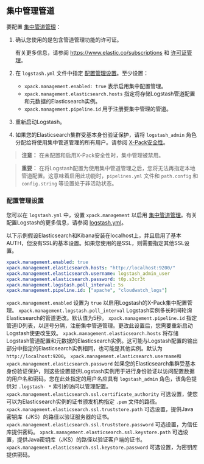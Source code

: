 ## 集中管理管道

要配置 [集中管道管理](../07-Managing-Logstash/Centralized-Pipeline-Management.md)：

1. 确认您使用的是包含管道管理功能的许可证。

   有关更多信息，请参阅 https://www.elastic.co/subscriptions 和 [许可证管理](https://www.elastic.co/guide/en/elastic-stack-overview/6.7/license-management.html)。

2. 在 `logstash.yml` 文件中指定 [配置管理设置](#配置管理设置)。至少设置：
   - `xpack.management.enabled: true` 表示启用集中配置管理。
   - `xpack.management.elasticsearch.hosts` 指定将存储Logstash管道配置和元数据的Elasticsearch实例。
   - `xpack.management.pipeline.id` 用于注册要集中管理的管道。

3. 重新启动Logstash。

4. 如果您的Elasticsearch集群受基本身份验证保护，请将 `logstash_admin` 角色分配给将使用集中管道管理的所有用户。请参阅 [X-Pack安全性](../06-Configuring-Logstash/X-Pack-security.md)。

> **注意：**
> 在未配置和启用X-Pack安全性时，集中管理被禁用。

> **重要：**
> 在将Logstash配置为使用集中管道管理之后，您将无法再指定本地管道配置。这意味着启用此功能时，`pipelines.yml` 文件和 `path.config` 和 `config.string` 等设置处于非活动状态。

### 配置管理设置
您可以在 `logstash.yml` 中，设置 `xpack.management` 以启用 [集中管道管理](../07-Managing-Logstash/Centralized-Pipeline-Management.md)。有关配置Logstash的更多信息，请参阅 [logstash.yml](../04-Setting-Up-and-Running-Logstash/logstash.yml.md)。

以下示例假设Elasticsearch和Kibana安装在localhost上，并且启用了基本AUTH，但没有SSL的基本设置。如果您使用的是SSL，则需要指定其他SSL设置。

```yaml
xpack.management.enabled: true
xpack.management.elasticsearch.hosts: "http://localhost:9200/"
xpack.management.elasticsearch.username: logstash_admin_user
xpack.management.elasticsearch.password: t0p.s3cr3t
xpack.management.logstash.poll_interval: 5s
xpack.management.pipeline.id: ["apache", "cloudwatch_logs"]
```

`xpack.management.enabled`
	设置为 `true` 以启用Logstash的X-Pack集中配置管理。
`xpack.management.logstash.poll_interval`
	Logstash实例多长时间轮询Elasticsearch的管道更改。默认值为5秒。
`xpack.management.pipeline.id`
	指定管道ID列表，以逗号分隔，注册集中管道管理。更改此设置后，您需要重新启动Logstash使更改生效。
`xpack.management.elasticsearch.hosts`
	将存储Logstash管道配置和元数据的Elasticsearch实例。这可能与Logstash配置的输出部分中指定的Elasticsearch实例相同，也可能是其他实例。默认为 `http://localhost:9200`。
`xpack.management.elasticsearch.username和xpack.management.elasticsearch.password`
	如果您的Elasticsearch集群受基本身份验证保护，则这些设置提供Logstash实例用于进行身份验证以访问配置数据的用户名和密码。您在此处指定的用户名应具有 `logstash_admin` 角色，该角色提供对 `.logstash- *` 索引的访问以管理配置。
`xpack.management.elasticsearch.ssl.certificate_authority`
	可选设置，使您可以为Elasticsearch实例的证书颁发机构指定 `.pem` 文件的路径。
`xpack.management.elasticsearch.ssl.truststore.path`
	可选设置，提供Java密钥库（JKS）的路径以验证服务器的证书。
`xpack.management.elasticsearch.ssl.truststore.password`
	可选设置，为信任库提供密码。
`xpack.management.elasticsearch.ssl.keystore.path`
	可选设置，提供Java密钥库（JKS）的路径以验证客户端的证书。
`xpack.management.elasticsearch.ssl.keystore.password`
	可选设置，为密钥库提供密码。

